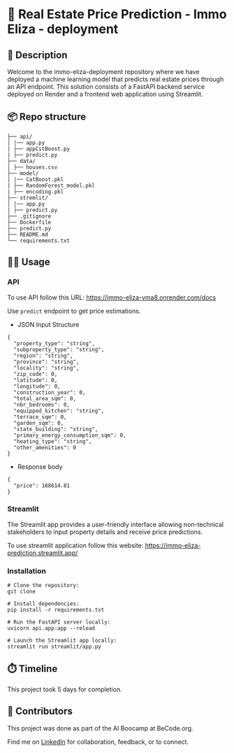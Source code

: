 # 🏡 Real Estate Price Prediction - Immo Eliza - deployment

## 🏢 Description

Welcome to the immo-eliza-deployment repository where we have deployed a machine learning model that predicts real estate prices through an API endpoint. This solution consists of a FastAPI backend service deployed on Render and a frontend web application using Streamlit.

## 📦 Repo structure
```.
├── api/
│ |── app.py
| ├── appCstBoost.py
| ├── predict.py
├── data/
│ ├── houses.csv
├── model/
│ |── CatBoost.pkl
| ├── RandomForest_model.pkl
| ├── encoding.pkl
├── stremlit/
│ |── app.py
| ├── predict.py
├── .gitignore
├── Dockerfile
├── predict.py
├── README.md
└── requirements.txt
```

## 👩‍💻 Usage

### API
To use API follow this URL: https://immo-eliza-vma8.onrender.com/docs

Use ```predict``` endpoint to get price estimations.

- JSON Input Structure

```
{
  "property_type": "string",
  "subproperty_type": "string",
  "region": "string",
  "province": "string",
  "locality": "string",
  "zip_code": 0,
  "latitude": 0,
  "longitude": 0,
  "construction_year": 0,
  "total_area_sqm": 0,
  "nbr_bedrooms": 0,
  "equipped_kitchen": "string",
  "terrace_sqm": 0,
  "garden_sqm": 0,
  "state_building": "string",
  "primary_energy_consumption_sqm": 0,
  "heating_type": "string",
  "other_amenities": 0
}

```
- Response body 
```
{
  "price": 168614.81
} 
```
### Streamlit

The Streamlit app provides a user-friendly interface allowing non-technical stakeholders to input property details and receive price predictions.

To use streamlit application follow this website: https://immo-eliza-prediction.streamlit.app/

### Installation

```
# Clone the repository:
git clone 

# Install dependencies:
pip install -r requirements.txt

# Run the FastAPI server locally:
uvicorn api.app:app --reload

# Launch the Streamlit app locally:
streamlit run streamlit/app.py

```
## ⏱️ Timeline

This project took 5 days for completion.

## 📌 Contributors
This project was done as part of the AI Boocamp at BeCode.org. 

Find me on [LinkedIn](https://www.linkedin.com/in/veena-bhawani-b41804111/) for collaboration, feedback, or to connect.